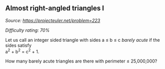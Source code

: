 Almost right-angled triangles I
-------------------------------

*Source: https://projecteuler.net/problem=223*


*Difficulty rating: 70%*

Let us call an integer sided triangle with sides a ≤ b ≤ c *barely
acute* if the sides satisfy\
a<sup>2</sup> + b<sup>2</sup> = c<sup>2</sup> + 1.

How many barely acute triangles are there with perimeter ≤ 25,000,000?

